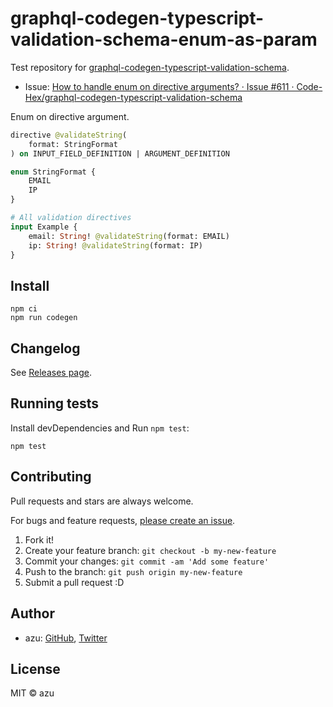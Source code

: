 # graphql-codegen-typescript-validation-schema-enum-as-param

Test repository for [graphql-codegen-typescript-validation-schema](https://github.com/Code-Hex/graphql-codegen-typescript-validation-schema/tree/main).

- Issue: [How to handle enum on directive arguments? · Issue #611 · Code-Hex/graphql-codegen-typescript-validation-schema](https://github.com/Code-Hex/graphql-codegen-typescript-validation-schema/issues/611)

Enum on directive argument.

```graphql
directive @validateString(
    format: StringFormat
) on INPUT_FIELD_DEFINITION | ARGUMENT_DEFINITION

enum StringFormat {
    EMAIL
    IP
}

# All validation directives
input Example {
    email: String! @validateString(format: EMAIL)
    ip: String! @validateString(format: IP)
}
```

## Install

    npm ci
    npm run codegen

## Changelog

See [Releases page](https://github.com/azu/graphql-codegen-typescript-validation-schema-enum-as-param/releases).

## Running tests

Install devDependencies and Run `npm test`:

    npm test

## Contributing

Pull requests and stars are always welcome.

For bugs and feature requests, [please create an issue](https://github.com/azu/graphql-codegen-typescript-validation-schema-enum-as-param/issues).

1. Fork it!
2. Create your feature branch: `git checkout -b my-new-feature`
3. Commit your changes: `git commit -am 'Add some feature'`
4. Push to the branch: `git push origin my-new-feature`
5. Submit a pull request :D

## Author

- azu: [GitHub](https://github.com/azu), [Twitter](https://twitter.com/azu_re)

## License

MIT © azu
